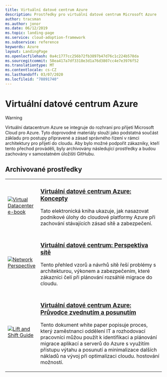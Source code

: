 ```yaml
---
title: Virtuální datové centrum Azure
description: Prostředky pro virtuální datové centrum Microsoft Azure
author: tracsman
ms.author: jonor
ms.date: 06/12/2019
ms.topic: landing-page
ms.service: cloud-adoption-framework
ms.subservice: reference
keywords: Azure
layout: LandingPage
ms.openlocfilehash: 0a4c1777cc256b72fb3897b47d76c1c224b578da
ms.sourcegitcommit: 58ea417a7df3318e3d1a76d3807cc4e7e3976f52
ms.translationtype: MT
ms.contentlocale: cs-CZ
ms.lasthandoff: 03/07/2020
ms.locfileid: "78891740"
---
```

<!-- cSpell:ignore tracsman jonor -->

# <a name="azure-virtual-datacenter"></a>Virtuální datové centrum Azure

> [!WARNING]
> Virtuální datacentrum Azure se integruje do rozhraní pro přijetí Microsoft Cloud pro Azure. Tyto doprovodné materiály slouží jako podstatná součást základu pro postupy připravené a zásad správného řízení v rámci architektury pro přijetí do cloudu. Aby bylo možné podpořit zákazníky, kteří tento přechod prováděli, byly archivovány následující prostředky a budou zachovány v samostatném úložišti GitHubu.

## <a name="archived-resources"></a>Archivované prostředky

<!-- markdownlint-disable MD033 -->

<table>
<tr>
    <td style="width: 64px; vertical-align: middle;"><a href="https://raw.githubusercontent.com/microsoft/CloudAdoptionFramework/master/archive/vdc/Azure_Virtual_Datacenter.pdf"><img src="../_images/vdc/virtual-datacenter.svg" alt="Virtual Datacenter e-book" /></a></td>
    <td>
        <h3><a href="https://raw.githubusercontent.com/microsoft/CloudAdoptionFramework/master/archive/vdc/Azure_Virtual_Datacenter.pdf">Virtuální datové centrum Azure: Koncepty</a></h3>
        <p>Tato elektronická kniha ukazuje, jak nasazovat podnikové úlohy do cloudové platformy Azure při zachování stávajících zásad sítě a zabezpečení.</p>
    </td>
</tr>
<tr>
    <td style="width: 64px; vertical-align: middle;"><a href="./networking-vdc.md"><img src="../_images/vdc/vdc-network.png" alt="Network Perspective" /></a></td>
    <td>
        <h3><a href="./networking-vdc.md">Virtuální datové centrum: Perspektiva sítě</a></h3>
        <p>Tento přehled vzorů a návrhů sítě řeší problémy s architekturou, výkonem a zabezpečením, které zákazníci čelí při plánování rozsáhlé migrace do cloudu.</p>
    </td>
</tr>
<tr>
    <td style="width: 64px; vertical-align: middle;"><a href="https://raw.githubusercontent.com/microsoft/CloudAdoptionFramework/master/archive/vdc/Azure_Virtual_Datacenter_Lift_and_Shift_Guide.pdf"><img src="../_images/vdc/vdc-lift-and-shift.png" alt="Lift and Shift Guide" /></a></td>
    <td>
        <h3><a href="https://raw.githubusercontent.com/microsoft/CloudAdoptionFramework/master/archive/vdc/Azure_Virtual_Datacenter_Lift_and_Shift_Guide.pdf">Virtuální datové centrum Azure: Průvodce zvednutím a posunutím</a></h3>
        <p>Tento dokument white paper popisuje proces, který zaměstnanci oddělení IT a rozhodovací pracovníci můžou použít k identifikaci a plánování migrace aplikací a serverů do Azure s využitím přístupu výtahu a posunutí a minimalizace dalších nákladů na vývoj při optimalizaci cloudu. hostování možností.</p>
    </td>
</tr>
</table>

<!-- markdownlint-enable MD033 -->
